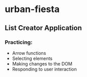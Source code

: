 # urban-fiesta
## List Creator Application
### Practicing:
- Arrow functions
- Selecting elements
- Making changes to the DOM
- Responding to user interaction
